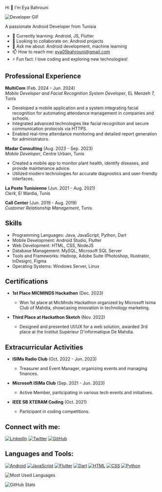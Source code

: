 Hi 👋 I'm Eya Bahrouni

![Developer GIF](https://media.giphy.com/media/xT9IgzoKnwFNmISR8I/giphy.gif)

A passionate Android Developer from Tunisia

- 🌱 Currently learning: Android, JS, Flutter
- 👯 Looking to collaborate on: Android projects
- 💬 Ask me about: Android development, machine learning
- 📫 How to reach me: eya05bahrouni@gmail.com
- ⚡ Fun fact: I love coding and exploring new technologies!

## Professional Experience

**MultiCom** (Feb. 2024 - Jun. 2024)  
*Mobile Developer and Facial Recognition System Developer*, EL Menzeh 7, Tunis  
- Developed a mobile application and a system integrating facial recognition for automating attendance management in companies and schools.
- Integrated advanced technologies like facial recognition and secure communication protocols via HTTPS.
- Enabled real-time attendance monitoring and detailed report generation for administrators.

**Madar Consulting** (Aug. 2023 - Sep. 2023)  
*Mobile Developer*, Centre Urbain, Tunis  
- Created a mobile app to monitor plant health, identify diseases, and provide maintenance advice.
- Utilized modern technologies for accurate diagnostics and user-friendly interfaces.

**La Poste Tunisienne** (Jun. 2021 - Aug. 2021)  
*Clerk*, El Wardia, Tunis

**Call Center** (Jun. 2019 - Aug. 2019)  
*Customer Relationship Management*, Tunis

## Skills
- Programming Languages: Java, JavaScript, Python, Dart
- Mobile Development: Android Studio, Flutter
- Web Development: HTML, CSS, NodeJS
- Database Management: MySQL, Microsoft SQL Server
- Tools and Frameworks: Hadoop, Adobe Suite (Photoshop, Illustrator, InDesign), Figma
- Operating Systems: Windows Server, Linux

## Certifications
- **1st Place MICMINDS Hackathon** (Dec. 2023)
  - Won 1st place at MicMinds Hackathon organized by Microsoft Isima Club of Mahdia, showcasing innovation in technology marketing.
  
- **Third Place at Hackathon Sketch** (Nov. 2022)
  - Designed and presented UI/UX for a web solution, awarded 3rd place at the Institut Supérieur D'informatique De Mahdia.

## Extracurricular Activities
- **ISIMa Radio Club** (Oct. 2022 - Jun. 2023)
  - Treasurer and Event Manager, organizing events and managing finances.

- **Microsoft ISIMa Club** (Sep. 2021 - Jun. 2023)
  - Active Member, participating in various tech events and initiatives.

- **IEEE SB XTERAM Coding** (Oct. 2021)
  - Participant in coding competitions.

## Connect with me:
[![LinkedIn](https://img.shields.io/badge/LinkedIn-Profile-blue)](https://linkedin.com/in/bahrouni-eya)
[![Twitter](https://img.shields.io/badge/Twitter-Profile-blue)](https://x.com/AyaBahrouni)
[![GitHub](https://img.shields.io/badge/GitHub-Profile-blue)](https://github.com/EyaBahrouni)

## Languages and Tools:
[![Android](https://img.shields.io/badge/-Android-blue?logo=android&logoColor=white)](https://developer.android.com)
[![JavaScript](https://img.shields.io/badge/-JavaScript-yellow?logo=javascript&logoColor=white)](https://developer.mozilla.org/en-US/docs/Web/JavaScript)
[![Flutter](https://img.shields.io/badge/-Flutter-blue?logo=flutter&logoColor=white)](https://flutter.dev)
[![Dart](https://img.shields.io/badge/-Dart-blue?logo=dart&logoColor=white)](https://dart.dev)
[![HTML](https://img.shields.io/badge/-HTML-red?logo=html5&logoColor=white)](https://developer.mozilla.org/en-US/docs/Web/HTML)
[![CSS](https://img.shields.io/badge/-CSS-blue?logo=css3&logoColor=white)](https://developer.mozilla.org/en-US/docs/Web/CSS)
[![Python](https://img.shields.io/badge/-Python-blue?logo=python&logoColor=white)](https://www.python.org)

![Most Used Languages](https://github-readme-stats.vercel.app/api/top-langs/?username=YourUsername&layout=compact)

![GitHub Stats](https://github-readme-stats.vercel.app/api?username=YourUsername&show_icons=true&theme=radical)
